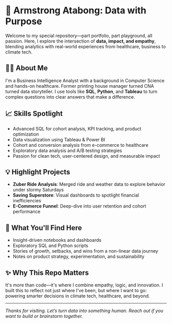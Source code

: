 # 🚀 Armstrong Atabong: Data with Purpose

Welcome to my special repository—part portfolio, part playground, all passion. Here, I explore the intersection of **data, impact, and empathy**, blending analytics with real-world experiences from healthcare, business to climate tech.

## 👨‍💻 About Me
I'm a Business Intelligence Analyst with a background in Computer Science and hands-on healthcare. Former printing house manager turned CNA turned data storyteller. I use tools like **SQL**, **Python**, and **Tableau** to turn complex questions into clear answers that make a difference.

## 📈 Skills Spotlight
- Advanced SQL for cohort analysis, KPI tracking, and product optimization  
- Data visualization using Tableau & Power BI  
- Cohort and conversion analysis from e-commerce to healthcare  
- Exploratory data analysis and A/B testing strategies  
- Passion for clean tech, user-centered design, and measurable impact

## 💡 Highlight Projects
- **Zuber Ride Analysis**: Merged ride and weather data to explore behavior under stormy Saturdays  
- **Saving Superstore**: Visual dashboards to spotlight financial inefficiencies  
- **E-Commerce Funnel**: Deep-dive into user retention and cohort performance

## 🌱 What You'll Find Here
- Insight-driven notebooks and dashboards  
- Exploratory SQL and Python scripts  
- Stories of growth, setbacks, and wins from a non-linear data journey  
- Notes on product strategy, experimentation, and sustainability

## ✨ Why This Repo Matters
It's more than code—it's where I combine empathy, logic, and innovation. I built this to reflect not just where I've been, but where I want to go: powering smarter decisions in climate tech, healthcare, and beyond.

---

_Thanks for visiting. Let’s turn data into something human. Reach out if you want to build or brainstorm together._

